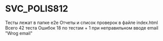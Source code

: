 ﻿# SVC_POLIS812
Тесты лежат в папке e2e
Отчеты и список проверок в файле index.html
Всего 42 теста
Ошибок 18 по тестам + 1 при неправильном вводе email "Wrog email" 
